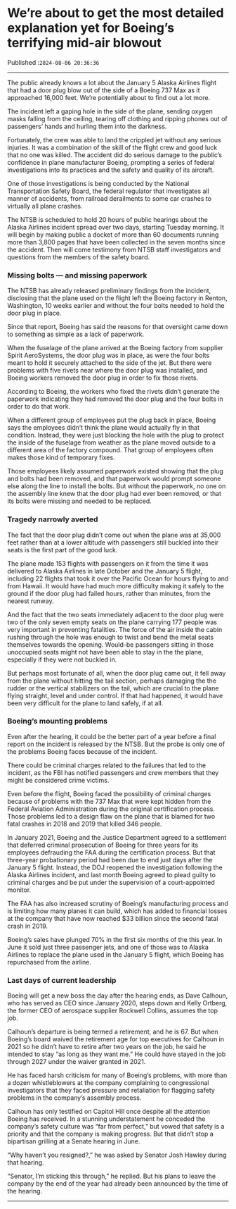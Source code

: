 # We’re about to get the most detailed explanation yet for Boeing’s terrifying mid-air blowout

Published :`2024-08-06 20:36:36`

---

The public already knows a lot about the January 5 Alaska Airlines flight that had a door plug blow out of the side of a Boeing 737 Max as it approached 16,000 feet. We’re potentially about to find out a lot more.

The incident left a gaping hole in the side of the plane, sending oxygen masks falling from the ceiling, tearing off clothing and ripping phones out of passengers’ hands and hurling them into the darkness.

Fortunately, the crew was able to land the crippled jet without any serious injuries. It was a combination of the skill of the flight crew and good luck that no one was killed. The accident did do serious damage to the public’s confidence in plane manufacturer Boeing, prompting a series of federal investigations into its practices and the safety and quality of its aircraft.

One of those investigations is being conducted by the National Transportation Safety Board, the federal regulator that investigates all manner of accidents, from railroad derailments to some car crashes to virtually all plane crashes.

The NTSB is scheduled to hold 20 hours of public hearings about the Alaska Airlines incident spread over two days, starting Tuesday morning.  It will begin by making public a docket of more than 60 documents running more than 3,800 pages that have been collected in the seven months since the accident. Then will come testimony from NTSB staff investigators and questions from the members of the safety board.

### Missing bolts — and missing paperwork

The NTSB has already released preliminary findings from the incident, disclosing that the plane used on the flight left the Boeing factory in Renton, Washington, 10 weeks earlier and without the four bolts needed to hold the door plug in place.

Since that report, Boeing has said the reasons for that oversight came down to something as simple as a lack of paperwork.

When the fuselage of the plane arrived at the Boeing factory from supplier Spirit AeroSystems, the door plug was in place, as were the four bolts meant to hold it securely attached to the side of the jet. But there were problems with five rivets near where the door plug was installed, and Boeing workers removed the door plug in order to fix those rivets.

According to Boeing, the workers who fixed the rivets didn’t generate the paperwork indicating they had removed the door plug and the four bolts in order to do that work.

When a different group of employees put the plug back in place, Boeing says the employees didn’t think the plane would actually fly in that condition. Instead, they were just blocking the hole with the plug to protect the inside of the fuselage from weather as the plane moved outside to a different area of the factory compound. That group of employees often makes those kind of temporary fixes.

Those employees likely assumed paperwork existed showing that the plug and bolts had been removed, and that paperwork would prompt someone else along the line to install the bolts. But without the paperwork, no one on the assembly line knew that the door plug had ever been removed, or that its bolts were missing and needed to be replaced.

### Tragedy narrowly averted

The fact that the door plug didn’t come out when the plane was at 35,000 feet rather than at a lower altitude with passengers still buckled into their seats is the first part of the good luck.

The plane made 153 flights with passengers on it from the time it was delivered to Alaska Airlines in late October and the January 5 flight, including 22 flights that took it over the Pacific Ocean for hours flying to and from Hawaii. It would have had much more difficulty making it safely to the ground if the door plug had failed hours, rather than minutes, from the nearest runway.

And the fact that the two seats immediately adjacent to the door plug were two of the only seven empty seats on the plane carrying 177 people was very important in preventing fatalities. The force of the air inside the cabin rushing through the hole was enough to twist and bend the metal seats themselves towards the opening. Would-be passengers sitting in those unoccupied seats might not have been able to stay in the the plane, especially if they were not buckled in.

But perhaps most fortunate of all, when the door plug came out, it fell away from the plane without hitting the tail section, perhaps damaging the the rudder or the vertical stabilizers on the tail, which are crucial to the plane flying straight, level and under control. If that had happened, it would have been very difficult for the plane to land safely, if at all.

### Boeing’s mounting problems

Even after the hearing, it could be the better part of a year before a final report on the incident is released by the NTSB. But the probe is only one of the problems Boeing faces because of the incident.

There could be criminal charges related to the failures that led to the incident, as the FBI has notified passengers and crew members that they might be considered crime victims.

Even before the flight, Boeing faced the possibility of criminal charges because of problems  with the 737 Max that were kept hidden from the Federal Aviation Administration during the original certification process. Those problems led to a design flaw on the plane that is blamed for two fatal crashes in 2018 and 2019 that killed 346 people.

In January 2021, Boeing and the Justice Department agreed to a settlement that deferred criminal prosecution of Boeing for three years for its employees defrauding the FAA during the certification process. But that three-year probationary period had been due to end just days after the January 5 flight. Instead, the DOJ reopened the investigation following the Alaska Airlines incident, and last month Boeing agreed to plead guilty to criminal charges and be put under the supervision of a court-appointed monitor.

The FAA has also increased scrutiny of Boeing’s manufacturing process and is limiting how many planes it can build, which has added to financial losses at the company that have now reached $33 billion since the second fatal crash in 2019.

Boeing’s sales have plunged 70% in the first six months of the this year. In June it sold just three passenger jets, and one of those was to Alaska Airlines to replace the plane used in the January 5 flight, which Boeing has repurchased from the airline.

### Last days of current leadership

Boeing will get a new boss the day after the hearing ends, as Dave Calhoun, who has served as CEO since January 2020, steps down and Kelly Ortberg, the former CEO of aerospace supplier Rockwell Collins, assumes the top job.

Calhoun’s departure is being termed a retirement, and he is 67. But when Boeing’s board waived the retirement age for top executives for Calhoun in 2021 so he didn’t have to retire after two years on the job, he said he intended to stay “as long as they want me.” He could have stayed in the job through 2027 under the waiver granted in 2021.

He has faced harsh criticism for many of Boeing’s problems, with more than a dozen whistleblowers at the company complaining to congressional investigators that they faced pressure and retaliation for flagging safety problems in the company’s assembly process.

Calhoun has only testified on Capitol Hill once despite all the attention Boeing has received. In a stunning understatement he conceded the company’s safety culture was “far from perfect,” but vowed that safety is a priority and that the company is making progress. But that didn’t stop a bipartisan grilling at a Senate hearing in June.

“Why haven’t you resigned?,” he was asked by Senator Josh Hawley during that hearing.

“Senator, I’m sticking this through,” he replied. But his plans to leave the company by the end of the year had already been announced by the time of the hearing.

---

